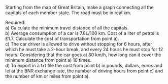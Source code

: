 Starting from the map of Great Britain, make a graph connecting all the capitals of each member state. The road must be in real km.<br />

Required: <br />
a) Calculate the minimum travel distance of all the capitals.<br />
b) Average consumption of a car is 7.8L/100 km. Cost of a liter of petrol is £1.7. Calculate the cost of transportation from point a).<br />
c) The car driver is allowed to drive without stopping for 6 hours, after which he must take a 2-hour break, and every 24 hours he must stop for 12 hours. Considering that the car goes at 80 km/h, how long can it cover the minimum distance from point a) 10 times.<br />
d) To export in a txt file the cost from point b) in pounds, dollars, euros and lei at the BNR exchange rate, the number of driving hours from point c) and the number of km or miles from point a).<br />
